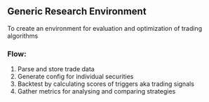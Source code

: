 ## Generic Research Environment

To create an environment for evaluation and optimization of trading algorithms
### Flow:
1. Parse and store trade data
2. Generate config for individual securities
3. Backtest by calculating scores of triggers aka trading signals
4. Gather metrics for analysing and comparing strategies
